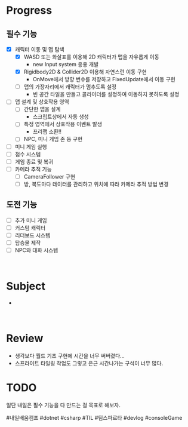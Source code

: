 # Progress
## 필수 기능
- [x] 캐릭터 이동 및 맵 탐색
	- [x] WASD 또는 화살표를 이용해 2D 캐릭터가 맵을 자유롭게 이동
		- new Input system 응용 개발
	- [x] Rigidbody2D & Collider2D 이용해 자연스런 이동 구현
		- OnMove에서 방향 변수를 저장하고 FixedUpdate에서 이동 구현
	- [ ] 맵의 가장자리에서 캐릭터가 멈추도록 설정
		- 빈 공간 타일을 만들고 콜라이더를 설정하여 이동하지 못하도록 설정

- [ ] 맵 설계 및 상호작용 영역
	- [ ] 간단한 맵을 설계
		- 스크립트상에서 자동 생성
	- [ ] 특정 영역에서 상호작용 이벤트 발생
		- 프리팹 소환!!
	- [ ] NPC, 미니 게임 존 등 구현
- [ ] 미니 게임 실행
- [ ] 점수 시스템
- [ ] 게임 종료 및 복귀
- [ ] 카메라 추적 기능
	- [ ] CameraFollower 구현
	- [ ] 방, 복도마다 데이터를 관리하고 위치에 따라 카메라 추적 방법 변경

## 도전 기능
- [ ] 추가 미니 게임
- [ ] 커스텀 캐릭터
- [ ] 리더보드 시스템
- [ ] 탑승물 제작
- [ ] NPC와 대화 시스템

<br>

# Subject


* 

<br>

# Review
* 생각보다 월드 기초 구현에 시간을 너무 써버렸다...
* 스프라이트 타일링 작업도 그렇고 은근 시간나가는 구석이 너무 많다.


# TODO
일단 내일은 필수 기능을 다 만드는 걸 목표로 해보자.

#내일배움캠프 #dotnet #csharp #TIL #팀스파르타 #devlog #consoleGame